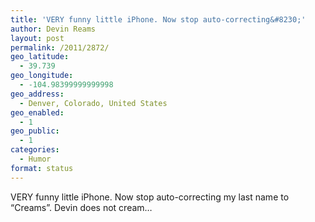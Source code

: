 ```yaml
---
title: 'VERY funny little iPhone. Now stop auto-correcting&#8230;'
author: Devin Reams
layout: post
permalink: /2011/2872/
geo_latitude:
  - 39.739
geo_longitude:
  - -104.98399999999998
geo_address:
  - Denver, Colorado, United States
geo_enabled:
  - 1
geo_public:
  - 1
categories:
  - Humor
format: status
---
```

VERY funny little iPhone. Now stop auto-correcting my last name to &#8220;Creams&#8221;. Devin does not cream&#8230;